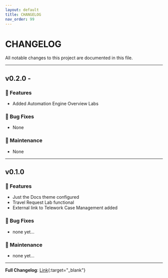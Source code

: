 ```yaml
---
layout: default
title: CHANGELOG
nav_order: 99
---
```

# CHANGELOG

All notable changes to this project are documented in this file.

---
## v0.2.0 - 

### 🚀 Features

- Added Automation Engine Overview Labs

### 🐛 Bug Fixes

- None

### 🧰 Maintenance

- None

---

## v0.1.0

### 🚀 Features

- Just the Docs theme configured
- Travel Request Lab functional
- External link to Telework Case Management added

### 🐛 Bug Fixes

- none yet... 

### 🧰 Maintenance

- none yet...

---

**Full Changelog**: [Link](https://github.com/CreatorWorkflowsNow/CreatorWorkflowsNow.github.io/releases/tag/v0.1.0){:target="_blank"}